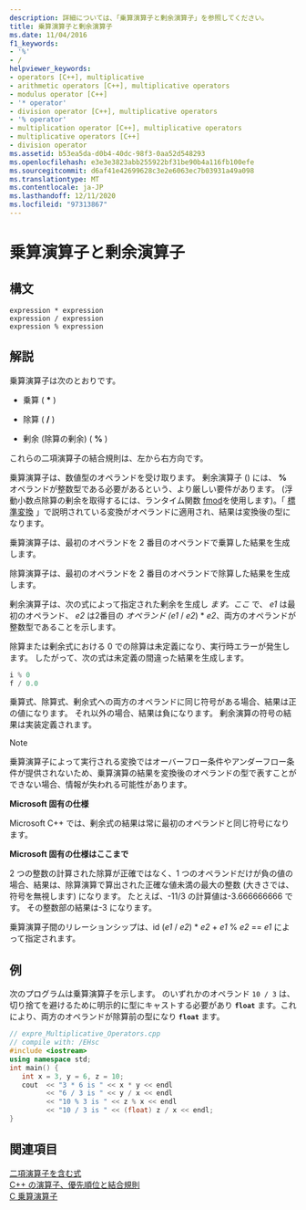 ```yaml
---
description: 詳細については、「乗算演算子と剰余演算子」を参照してください。
title: 乗算演算子と剰余演算子
ms.date: 11/04/2016
f1_keywords:
- '%'
- /
helpviewer_keywords:
- operators [C++], multiplicative
- arithmetic operators [C++], multiplicative operators
- modulus operator [C++]
- '* operator'
- division operator [C++], multiplicative operators
- '% operator'
- multiplication operator [C++], multiplicative operators
- multiplicative operators [C++]
- division operator
ms.assetid: b53ea5da-d0b4-40dc-98f3-0aa52d548293
ms.openlocfilehash: e3e3e3823abb255922bf31be90b4a116fb100efe
ms.sourcegitcommit: d6af41e42699628c3e2e6063ec7b03931a49a098
ms.translationtype: MT
ms.contentlocale: ja-JP
ms.lasthandoff: 12/11/2020
ms.locfileid: "97313867"
---
```

# <a name="multiplicative-operators-and-the-modulus-operator"></a>乗算演算子と剰余演算子

## <a name="syntax"></a>構文

```
expression * expression
expression / expression
expression % expression
```

## <a name="remarks"></a>解説

乗算演算子は次のとおりです。

- 乗算 ( <strong>\*</strong> )

- 除算 ( **/** )

- 剰余 (除算の剰余) ( **%** )

これらの二項演算子の結合規則は、左から右方向です。

乗算演算子は、数値型のオペランドを受け取ります。 剰余演算子 () には、 **%** オペランドが整数型である必要があるという、より厳しい要件があります。 (浮動小数点除算の剰余を取得するには、ランタイム関数 [fmod](../c-runtime-library/reference/fmod-fmodf.md)を使用します)。「 [標準変換](standard-conversions.md) 」で説明されている変換がオペランドに適用され、結果は変換後の型になります。

乗算演算子は、最初のオペランドを 2 番目のオペランドで乗算した結果を生成します。

除算演算子は、最初のオペランドを 2 番目のオペランドで除算した結果を生成します。

剰余演算子は、次の式によって指定された剰余を生成し *ます。ここ* で、 *e1* は最初のオペランド、 *e2* は2番目の *オペランド (e1*  /  *e2*) \* *e2*、両方のオペランドが整数型であることを示します。

除算または剰余式における 0 での除算は未定義になり、実行時エラーが発生します。 したがって、次の式は未定義の間違った結果を生成します。

```cpp
i % 0
f / 0.0
```

乗算式、除算式、剰余式への両方のオペランドに同じ符号がある場合、結果は正の値になります。 それ以外の場合、結果は負になります。 剰余演算の符号の結果は実装定義されます。

> [!NOTE]
> 乗算演算子によって実行される変換ではオーバーフロー条件やアンダーフロー条件が提供されないため、乗算演算の結果を変換後のオペランドの型で表すことができない場合、情報が失われる可能性があります。

**Microsoft 固有の仕様**

Microsoft C++ では、剰余式の結果は常に最初のオペランドと同じ符号になります。

**Microsoft 固有の仕様はここまで**

2 つの整数の計算された除算が正確ではなく、1 つのオペランドだけが負の値の場合、結果は、除算演算で算出された正確な値未満の最大の整数 (大きさでは、符号を無視します) になります。 たとえば、-11/3 の計算値は-3.666666666 です。 その整数部の結果は-3 になります。

乗算演算子間のリレーションシップは、id (*e1*  /  *e2*) \* *e2*  +  *e1*  %  *e2*  ==  *e1* によって指定されます。

## <a name="example"></a>例

次のプログラムは乗算演算子を示します。 のいずれかのオペランド `10 / 3` は、切り捨てを避けるために明示的に型にキャストする必要があり **`float`** ます。これにより、両方のオペランドが除算前の型になり **`float`** ます。

```cpp
// expre_Multiplicative_Operators.cpp
// compile with: /EHsc
#include <iostream>
using namespace std;
int main() {
   int x = 3, y = 6, z = 10;
   cout  << "3 * 6 is " << x * y << endl
         << "6 / 3 is " << y / x << endl
         << "10 % 3 is " << z % x << endl
         << "10 / 3 is " << (float) z / x << endl;
}
```

## <a name="see-also"></a>関連項目

[二項演算子を含む式](../cpp/expressions-with-binary-operators.md)<br/>
[C++ の演算子、優先順位と結合規則](../cpp/cpp-built-in-operators-precedence-and-associativity.md)<br/>
[C 乗算演算子](../c-language/c-multiplicative-operators.md)

